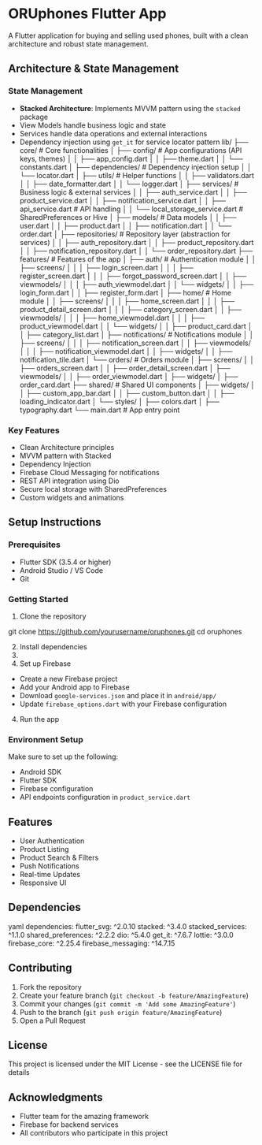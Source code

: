 # ORUphones Flutter App

A Flutter application for buying and selling used phones, built with a clean architecture and robust state management.

## Architecture & State Management

### State Management
- **Stacked Architecture**: Implements MVVM pattern using the `stacked` package
- View Models handle business logic and state
- Services handle data operations and external interactions
- Dependency injection using `get_it` for service locator pattern
lib/
├── core/                          # Core functionalities
│   ├── config/                    # App configurations (API keys, themes)
│   │   ├── app_config.dart
│   │   ├── theme.dart
│   │   └── constants.dart
│   ├── dependencies/              # Dependency injection setup
│   │   └── locator.dart
│   ├── utils/                      # Helper functions
│   │   ├── validators.dart
│   │   ├── date_formatter.dart
│   │   └── logger.dart
│   ├── services/                   # Business logic & external services
│   │   ├── auth_service.dart
│   │   ├── product_service.dart
│   │   ├── notification_service.dart
│   │   ├── api_service.dart        # API handling
│   │   └── local_storage_service.dart # SharedPreferences or Hive
│   ├── models/                     # Data models
│   │   ├── user.dart
│   │   ├── product.dart
│   │   ├── notification.dart
│   │   └── order.dart
│   ├── repositories/               # Repository layer (abstraction for services)
│   │   ├── auth_repository.dart
│   │   ├── product_repository.dart
│   │   ├── notification_repository.dart
│   │   └── order_repository.dart
├── features/                       # Features of the app
│   ├── auth/                       # Authentication module
│   │   ├── screens/
│   │   │   ├── login_screen.dart
│   │   │   ├── register_screen.dart
│   │   │   ├── forgot_password_screen.dart
│   │   ├── viewmodels/
│   │   │   ├── auth_viewmodel.dart
│   │   └── widgets/
│   │       ├── login_form.dart
│   │       ├── register_form.dart
│   ├── home/                       # Home module
│   │   ├── screens/
│   │   │   ├── home_screen.dart
│   │   │   ├── product_detail_screen.dart
│   │   │   ├── category_screen.dart
│   │   ├── viewmodels/
│   │   │   ├── home_viewmodel.dart
│   │   │   ├── product_viewmodel.dart
│   │   └── widgets/
│   │       ├── product_card.dart
│   │       ├── category_list.dart
│   ├── notifications/               # Notifications module
│   │   ├── screens/
│   │   │   ├── notification_screen.dart
│   │   ├── viewmodels/
│   │   │   ├── notification_viewmodel.dart
│   │   ├── widgets/
│   │       ├── notification_tile.dart
│   └── orders/                      # Orders module
│       ├── screens/
│       │   ├── orders_screen.dart
│       │   ├── order_detail_screen.dart
│       ├── viewmodels/
│       │   ├── order_viewmodel.dart
│       ├── widgets/
│           ├── order_card.dart
├── shared/                         # Shared UI components
│   ├── widgets/
│   │   ├── custom_app_bar.dart
│   │   ├── custom_button.dart
│   │   ├── loading_indicator.dart
│   └── styles/
│       ├── colors.dart
│       ├── typography.dart
└── main.dart                       # App entry point


### Key Features
- Clean Architecture principles
- MVVM pattern with Stacked
- Dependency Injection
- Firebase Cloud Messaging for notifications
- REST API integration using Dio
- Secure local storage with SharedPreferences
- Custom widgets and animations

## Setup Instructions

### Prerequisites
- Flutter SDK (3.5.4 or higher)
- Android Studio / VS Code
- Git

### Getting Started
1. Clone the repository

git clone https://github.com/yourusername/oruphones.git
cd oruphones

2. Install dependencies
3. 
3. Set up Firebase
- Create a new Firebase project
- Add your Android app to Firebase
- Download `google-services.json` and place it in `android/app/`
- Update `firebase_options.dart` with your Firebase configuration

4. Run the app
   
### Environment Setup
Make sure to set up the following:
- Android SDK
- Flutter SDK
- Firebase configuration
- API endpoints configuration in `product_service.dart`

## Features
- User Authentication
- Product Listing
- Product Search & Filters
- Push Notifications
- Real-time Updates
- Responsive UI

## Dependencies
yaml
dependencies:
flutter_svg: ^2.0.10
stacked: ^3.4.0
stacked_services: ^1.1.0
shared_preferences: ^2.2.2
dio: ^5.4.0
get_it: ^7.6.7
lottie: ^3.0.0
firebase_core: ^2.25.4
firebase_messaging: ^14.7.15


## Contributing
1. Fork the repository
2. Create your feature branch (`git checkout -b feature/AmazingFeature`)
3. Commit your changes (`git commit -m 'Add some AmazingFeature'`)
4. Push to the branch (`git push origin feature/AmazingFeature`)
5. Open a Pull Request

## License
This project is licensed under the MIT License - see the LICENSE file for details

## Acknowledgments
- Flutter team for the amazing framework
- Firebase for backend services
- All contributors who participate in this project
